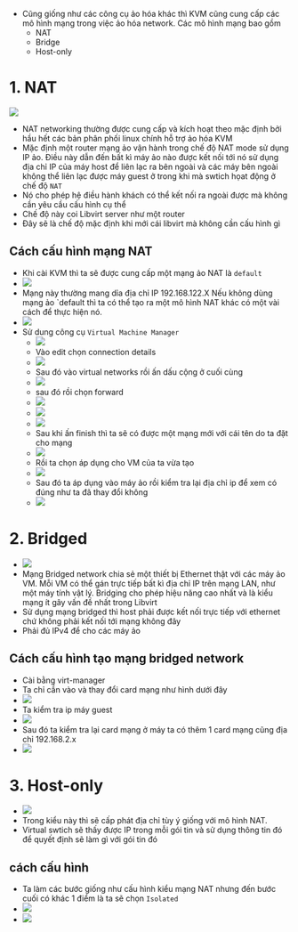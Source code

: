 - Cũng giống như các công cụ ảo hóa khác thì KVM cũng cung cấp các mô hình mạng trong việc ảo hóa network. Các mô hình mạng bao gồm 
    - NAT
    - Bridge
    - Host-only
# 1. NAT
![](https://github.com/duckmak14/linux/blob/master/KVM/images/network/networknat.png)
- NAT networking thường được cung cấp và kích hoạt theo mặc định bởi hầu hết các bản phân phối linux chính hỗ trợ ảo hóa KVM
- Mặc định một router mạng ảo vận hành trong chế độ NAT mode sử dụng IP ảo. Điều này dẫn đến bất kì máy ảo nào được kết nối tới nó sử dụng địa chỉ IP của máy host để liên lạc ra bên ngoài và các máy bên ngoài không thể liên lạc được máy guest ở trong khi mà swtich họat động ở chế độ `NAT`
- Nó cho phép hệ điều hành khách có thể kết nối ra ngoài được mà không cần yêu cầu cấu hình cụ thể 
- Chế độ này coi Libvirt server như một router 
- Đây sẽ là chế độ mặc định khi mới cái libvirt mà không cần cấu hình gì 
## Cách cấu hình mạng NAT 
- Khi cài KVM thì ta sẽ được cung cấp một mạng ảo NAT là `default` 
- ![](https://github.com/duckmak14/linux/blob/master/KVM/images/network/Screenshot%20from%202019-02-27%2010-47-05.png)
- Mạng này thường mang dỉa địa chỉ IP 192.168.122.X Nếu không dùng mạng ảo `default thì ta có thể tạo ra một mô hình NAT khác có một vài cách để thực hiện nó. 
- ![](https://github.com/duckmak14/linux/blob/master/KVM/images/network/Screenshot%20from%202019-02-27%2010-48-04.png)
- Sử dung công cụ `Virtual Machine Manager`
    - ![](https://github.com/duckmak14/linux/blob/master/KVM/images/network/Screenshot%20from%202019-02-27%2011-06-04.png)
    - Vào edit chọn connection details
    - ![](https://github.com/duckmak14/linux/blob/master/KVM/images/network/Screenshot%20from%202019-02-27%2011-14-23.png)
    - Sau đó vào virtual networks rồi ấn dấu cộng ở cuối cùng 
    - ![](https://github.com/duckmak14/linux/blob/master/KVM/images/network/Screenshot%20from%202019-02-27%2011-14-57.png)
    - sau đó rồi chọn forward 
    - ![](https://github.com/duckmak14/linux/blob/master/KVM/images/network/Screenshot%20from%202019-02-27%2011-15-12.png)
    - ![](https://github.com/duckmak14/linux/blob/master/KVM/images/network/Screenshot%20from%202019-02-27%2011-15-23.png)
    - ![](https://github.com/duckmak14/linux/blob/master/KVM/images/network/Screenshot%20from%202019-02-27%2011-15-34.png)
    - Sau khi ấn finish thì ta sẽ có được một mạng mới với cái tên do ta đặt cho mạng 
    - ![](https://github.com/duckmak14/linux/blob/master/KVM/images/network/Screenshot%20from%202019-02-27%2011-15-45.png)
    - Rồi ta chọn áp dụng cho VM của ta vừa tạo
    - ![](https://github.com/duckmak14/linux/blob/master/KVM/images/network/Screenshot%20from%202019-02-27%2011-16-34.png)
    - Sau đó ta áp dụng vào máy ảo rồi kiểm tra lại địa chỉ ip để xem có đúng như ta đã thay đổi không 
    - ![](https://github.com/duckmak14/linux/blob/master/KVM/Anh/Screenshot%20from%202019-02-28%2007-18-38.png)
# 2. Bridged 
- ![](https://github.com/duckmak14/linux/blob/master/KVM/images/network/networkbridge.png)
- Mạng Bridged network chia sẻ một thiết bị Ethernet thật với các máy ảo VM. Mỗi VM có thể gán trực tiếp bất kì địa chỉ IP trên mạng LAN, như một máy tính vật lý. Bridging cho phép hiệu năng cao nhất và là kiểu mạng ít gây vấn đề nhất trong Libvirt
- Sử dụng mạng bridged thì host phải được kết nối trực tiếp với ethernet chứ không phải kết nối tới mạng không đây
- Phải đủ IPv4 để cho các máy ảo 
## Cách cấu hình tạo mạng bridged network 
- Cài bằng virt-manager 
- Ta chỉ cần vào và thay đổi card mạng như hình dưới đây 
- ![](https://github.com/duckmak14/linux/blob/master/KVM/images/network/Screenshot%20from%202019-03-01%2008-19-30.png)
- Ta kiểm tra ip máy guest
- ![](https://github.com/duckmak14/linux/blob/master/KVM/images/network/Screenshot%20from%202019-03-01%2008-22-45.png)
- Sau đó ta kiểm tra lại card mạng ở máy ta có thêm 1 card mạng cũng địa chỉ 192.168.2.x
- ![](https://github.com/duckmak14/linux/blob/master/KVM/images/network/Screenshot%20from%202019-03-01%2008-23-38.png)
# 3. Host-only
- ![](https://github.com/duckmak14/linux/blob/master/KVM/images/network/networkisolated.png)
- Trong kiểu này thì sẽ cấp phát địa chỉ tùy ý giống với mô hình NAT. 
- Virtual swtich sẽ thấy được IP trong mỗi gói tin và sử dụng thông tin đó để quyết định sẽ làm gì với gói tin đó 
## cách cấu hình 
- Ta làm các bước giống như cấu hình kiểu mạng NAT nhưng đến bước cuối có khác 1 điểm là ta sẽ chọn `Isolated`
- ![](https://github.com/duckmak14/linux/blob/master/KVM/images/network/Screenshot%20from%202019-03-01%2009-12-02.png)
- ![](https://github.com/duckmak14/linux/blob/master/KVM/images/network/Screenshot%20from%202019-03-01%2009-12-13.png)